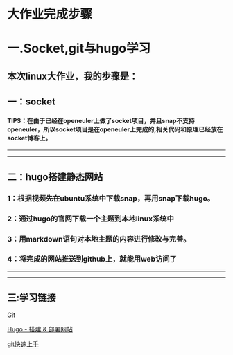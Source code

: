 # 大作业完成步骤

# 一.Socket,git与hugo学习
## 本次linux大作业，我的步骤是：
## 一：socket
#### TIPS：在由于已经在openeuler上做了socket项目，并且snap不支持openeuler，所以socket项目是在openeuler上完成的,相关代码和原理已经放在socket博客上。

-------------------

-------------------
## 二：hugo搭建静态网站

### 1：根据视频先在ubuntu系统中下载snap，再用snap下载hugo。
### 2：通过hugo的官网下载一个主题到本地linux系统中
### 3：用markdown语句对本地主题的内容进行修改与完善。
### 4：将完成的网站推送到github上，就能用web访问了

-------------------

-------------------

## 三:学习链接
[Git]( https://www.bilibili.com/video/BV19J411j7SZ/?p=11&share_source=copy_web&vd_source=307eac3138c3b59842f81bcdb521e268)

[Hugo - 搭建 & 部署网站]( https://www.bilibili.com/video/BV1x64y117PX/?share_source=copy_web&vd_source=307eac3138c3b59842f81bcdb521e268)

[git快速上手]( https://www.bilibili.com/video/BV1PG411L7of/?share_source=copy_web&vd_source=307eac3138c3b59842f81bcdb521e268)



